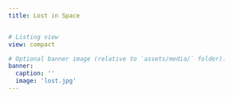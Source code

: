 ```yaml
---
title: Lost in Space


# Listing view
view: compact

# Optional banner image (relative to `assets/media/` folder).
banner:
  caption: ''
  image: 'lost.jpg'
---
```

